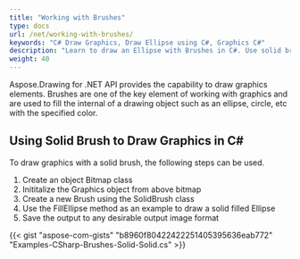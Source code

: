 ```yaml
---
title: "Working with Brushes"
type: docs
url: /net/working-with-brushes/
keywords: "C# Draw Graphics, Draw Ellipse using C#, Graphics C#"
description: "Learn to draw an Ellipse with Brushes in C#. Use solid brush to draw graphics in C# and VB.NET."
weight: 40
---
```


Aspose.Drawing for .NET API provides the capability to draw graphics elements. Brushes are one of the key element of working with graphics and are used to fill the internal of a drawing object such as an ellipse, circle, etc with the specified color.
## **Using Solid Brush to Draw Graphics in C#**
To draw graphics with a solid brush, the following steps can be used.

1. Create an object Bitmap class
1. Inititalize the Graphics object from above bitmap
1. Create a new Brush using the SolidBrush class
1. Use the FillEllipse method as an example to draw a solid filled Ellipse
1. Save the output to any desirable output image format

{{< gist "aspose-com-gists" "b8960f80422422251405395636eab772" "Examples-CSharp-Brushes-Solid-Solid.cs" >}}
